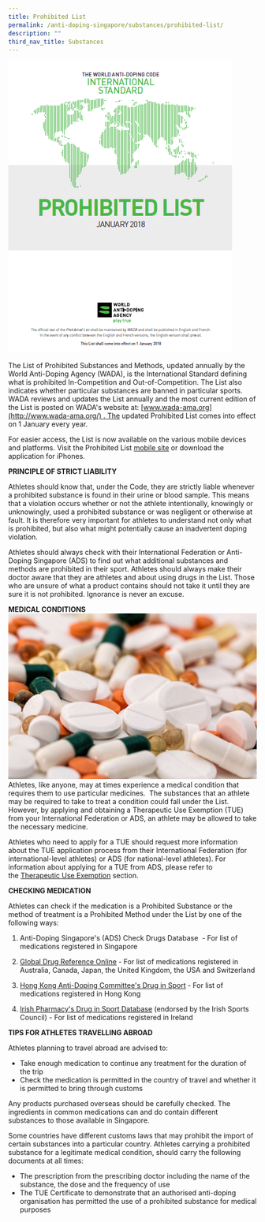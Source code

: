 ```yaml
---
title: Prohibited List
permalink: /anti-doping-singapore/substances/prohibited-list/
description: ""
third_nav_title: Substances
---
```

![Prohibited List](/images/What%20We%20Do/Anti%20Doping%20Singapore/Substances/Prohibited%20List/Prohibited_List.png)

The List of Prohibited Substances and Methods, updated annually by the World Anti-Doping Agency (WADA), is the International Standard defining what is prohibited In-Competition and Out-of-Competition. The List also indicates whether particular substances are banned in particular sports. WADA reviews and updates the List annually and the most current edition of the List is posted on WADA's website at: [www.wada-ama.org](http://www.wada-ama.org/) . The updated Prohibited List comes into effect on 1 January every year. 

For easier access, the List is now available on the various mobile devices and platforms. Visit the Prohibited List [mobile site](http://list.wada-ama.org/) or download the application for iPhones.

**PRINCIPLE OF STRICT LIABILITY**

Athletes should know that, under the Code, they are strictly liable whenever a prohibited substance is found in their urine or blood sample. This means that a violation occurs whether or not the athlete intentionally, knowingly or unknowingly, used a prohibited substance or was negligent or otherwise at fault. It is therefore very important for athletes to understand not only what is prohibited, but also what might potentially cause an inadvertent doping violation.

Athletes should always check with their International Federation or Anti-Doping Singapore (ADS) to find out what additional substances and methods are prohibited in their sport.  Athletes should always make their doctor aware that they are athletes and about using drugs in the List. Those who are unsure of what a product contains should not take it until they are sure it is not prohibited. Ignorance is never an excuse.

**MEDICAL CONDITIONS**
![Drug](/images/What%20We%20Do/Anti%20Doping%20Singapore/Substances/Prohibited%20List/check-drugs-banner.jpeg)
Athletes, like anyone, may at times experience a medical condition that requires them to use particular medicines.  The substances that an athlete may be required to take to treat a condition could fall under the List. However, by applying and obtaining a Therapeutic Use Exemption (TUE) from your International Federation or ADS, an athlete may be allowed to take the necessary medicine.

Athletes who need to apply for a TUE should request more information about the TUE application process from their International Federation (for international-level athletes) or ADS (for national-level athletes). For information about applying for a TUE from ADS, please refer to the [Therapeutic Use Exemption](/anti-doping-singapore/substances/therapeutic-use-exemption/) section.

**CHECKING MEDICATION**

Athletes can check if the medication is a Prohibited Substance or the method of treatment is a Prohibited Method under the List by one of the following ways:

1.  Anti-Doping Singapore's (ADS) Check Drugs Database  - 
    For list of medications registered in Singapore  
    
2.  [Global Drug Reference Online](http://www.globaldro.com/)  - For list of medications registered in Australia, Canada, Japan, the United Kingdom, the USA and Switzerland  
      
3.  [Hong Kong Anti-Doping Committee's Drug in Sport](http://www.druginsport.hk/) - For list of medications registered in Hong Kong
    
4.  [Irish Pharmacy's Drug in Sport Database](http://www.eirpharm.com/) (endorsed by the Irish Sports Council) - For list of medications registered in Ireland

**TIPS FOR ATHLETES TRAVELLING ABROAD**

Athletes planning to travel abroad are advised to:

* Take enough medication to continue any treatment for the duration of the trip   
* Check the medication is permitted in the country of travel and whether it is permitted to bring through customs

Any products purchased overseas should be carefully checked. The ingredients in common medications can and do contain different substances to those available in Singapore.

Some countries have different customs laws that may prohibit the import of certain substances into a particular country. Athletes carrying a prohibited substance for a legitimate medical condition, should carry the following documents at all times:

* The prescription from the prescribing doctor including the name of the substance, the dose and the frequency of use   
* The TUE Certificate to demonstrate that an authorised anti-doping organisation has permitted the use of a prohibited substance for medical purposes